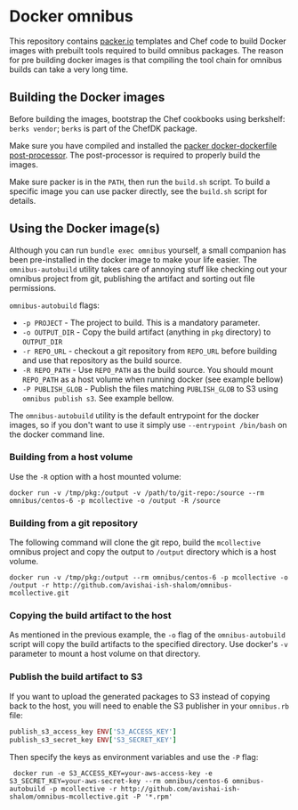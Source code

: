 # Docker omnibus

This repository contains [packer.io](http://www.packer.io/) templates and Chef code to build Docker images with prebuilt tools required to build omnibus packages.
The reason for pre building docker images is that compiling the tool chain for omnibus builds can take a very long time.

## Building the Docker images

Before building the images, bootstrap the Chef cookbooks using berkshelf: `berks vendor`; `berks` is part of the ChefDK package.

Make sure you have compiled and installed the [packer docker-dockerfile post-processor](https://github.com/avishai-ish-shalom/packer-post-processor-docker-dockerfile).
The post-processor is required to properly build the images.

Make sure packer is in the `PATH`, then run the `build.sh` script. To build a specific image you can use packer directly,
see the `build.sh` script for details.

## Using the Docker image(s)

Although you can run `bundle exec omnibus` yourself, a small companion has been pre-installed in the docker image to make your life easier.
The `omnibus-autobuild` utility takes care of annoying stuff like checking out your omnibus project from git, publishing the artifact and sorting out file permissions.

`omnibus-autobuild` flags:

- `-p PROJECT` - The project to build. This is a mandatory parameter.
- `-o OUTPUT_DIR` - Copy the build artifact (anything in `pkg` directory) to `OUTPUT_DIR`
- `-r REPO_URL` - checkout a git repository from `REPO_URL` before building and use that repository as the build source.
- `-R REPO_PATH` - Use `REPO_PATH` as the build source. You should mount `REPO_PATH` as a host volume when running docker (see example bellow)
- `-P PUBLISH_GLOB` - Publish the files matching `PUBLISH_GLOB` to S3 using `omnibus publish s3`. See example bellow.

The `omnibus-autobuild` utility is the default entrypoint for the docker images, so if you don't want to use it simply use `--entrypoint /bin/bash` on the docker command line.

### Building from a host volume

Use the `-R` option with a host mounted volume:

	docker run -v /tmp/pkg:/output -v /path/to/git-repo:/source --rm omnibus/centos-6 -p mcollective -o /output -R /source

### Building from a git repository

The following command will clone the git repo, build the `mcollective` omnibus project and copy the output to `/output` directory which is a host volume.

    docker run -v /tmp/pkg:/output --rm omnibus/centos-6 -p mcollective -o /output -r http://github.com/avishai-ish-shalom/omnibus-mcollective.git

### Copying the build artifact to the host

As mentioned in the previous example, the `-o` flag of the `omnibus-autobuild` script will copy the build artifacts to the specified directory.
Use docker's `-v` parameter to mount a host volume on that directory.

### Publish the build artifact to S3

If you want to upload the generated packages to S3 instead of copying back to the host, you will need to enable the S3 publisher in your `omnibus.rb` file:

```ruby
publish_s3_access_key ENV['S3_ACCESS_KEY']
publish_s3_secret_key ENV['S3_SECRET_KEY']
```

Then specify the keys as environment variables and use the `-P` flag:

     docker run -e S3_ACCESS_KEY=your-aws-access-key -e S3_SECRET_KEY=your-aws-secret-key --rm omnibus/centos-6 omnibus-autobuild -p mcollective -r http://github.com/avishai-ish-shalom/omnibus-mcollective.git -P '*.rpm'
